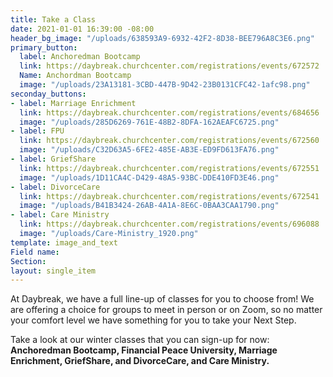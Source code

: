 ```yaml
---
title: Take a Class
date: 2021-01-01 16:39:00 -08:00
header_bg_image: "/uploads/638593A9-6932-42F2-8D38-BEE796A8C3E6.png"
primary_button:
  label: Anchoredman Bootcamp
  link: https://daybreak.churchcenter.com/registrations/events/672572
  Name: Anchordman Bootcamp
  image: "/uploads/23A13181-3CBD-447B-9D42-23B0131CFC42-1afc98.png"
seconday_buttons:
- label: Marriage Enrichment
  link: https://daybreak.churchcenter.com/registrations/events/684656
  image: "/uploads/285D6269-761E-48B2-8DFA-162AEAFC6725.png"
- label: FPU
  link: https://daybreak.churchcenter.com/registrations/events/672560
  image: "/uploads/C32D63A5-6FE2-485E-AB3E-ED9FD613FA76.png"
- label: GriefShare
  link: https://daybreak.churchcenter.com/registrations/events/672551
  image: "/uploads/1D11CA4C-D429-48A5-93BC-DDE410FD3E46.png"
- label: DivorceCare
  link: https://daybreak.churchcenter.com/registrations/events/672541
  image: "/uploads/B41B3424-26AB-4A1A-8E6C-0BAA3CAA1790.png"
- label: Care Ministry
  link: https://daybreak.churchcenter.com/registrations/events/696088
  image: "/uploads/Care-Ministry_1920.png"
template: image_and_text
Field name: 
Section: 
layout: single_item
---
```


At Daybreak, we have a full line-up of classes for you to choose from!  We are offering a choice for groups to meet in person or on Zoom, so no matter your comfort level we have something for you to take your Next Step.  

Take a look at our winter classes that you can sign-up for now:  **Anchoredman Bootcamp, Financial Peace University, Marriage Enrichment, GriefShare, and DivorceCare, and Care Ministry.**  